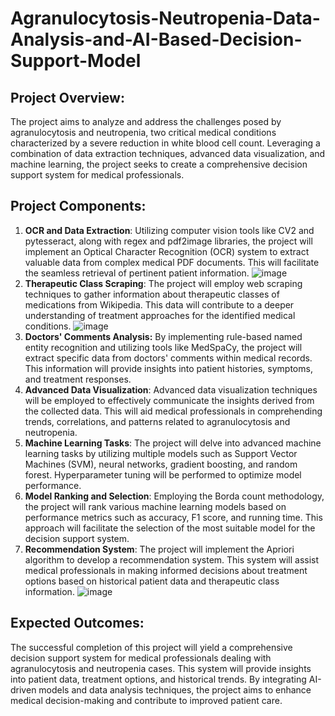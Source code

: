 # Agranulocytosis-Neutropenia-Data-Analysis-and-AI-Based-Decision-Support-Model

## Project Overview:  
The project aims to analyze and address the challenges posed by agranulocytosis and neutropenia, two critical medical conditions characterized by a severe reduction in white blood cell count. Leveraging a combination of data extraction techniques, advanced data visualization, and machine learning, the project seeks to create a comprehensive decision support system for medical professionals.

## Project Components:  
1.	**OCR and Data Extraction**: Utilizing computer vision tools like CV2 and pytesseract, along with regex and pdf2image libraries, the project will implement an Optical Character Recognition (OCR) system to extract valuable data from complex medical PDF documents. This will facilitate the seamless retrieval of pertinent patient information.
![image](https://github.com/MohammedBOULAHNA/Agranulocytosis-Neutropenia-Data-Analysis-and-AI-Based-Decision-Support-Model/assets/124175118/2db97207-80ae-4738-a391-f55bf4fc4c51)
2.	**Therapeutic Class Scraping**: The project will employ web scraping techniques to gather information about therapeutic classes of medications from Wikipedia. This data will contribute to a deeper understanding of treatment approaches for the identified medical conditions.
![image](https://github.com/MohammedBOULAHNA/Agranulocytosis-Neutropenia-Data-Analysis-and-AI-Based-Decision-Support-Model/assets/124175118/9589fa58-8933-4f3c-ae3f-81875934283f)
3.	**Doctors' Comments Analysis:** By implementing rule-based named entity recognition and utilizing tools like MedSpaCy, the project will extract specific data from doctors' comments within medical records. This information will provide insights into patient histories, symptoms, and treatment responses.
4.	**Advanced Data Visualization**: Advanced data visualization techniques will be employed to effectively communicate the insights derived from the collected data. This will aid medical professionals in comprehending trends, correlations, and patterns related to agranulocytosis and neutropenia.
5.	**Machine Learning Tasks**: The project will delve into advanced machine learning tasks by utilizing multiple models such as Support Vector Machines (SVM), neural networks, gradient boosting, and random forest. Hyperparameter tuning will be performed to optimize model performance.
6.	**Model Ranking and Selection**: Employing the Borda count methodology, the project will rank various machine learning models based on performance metrics such as accuracy, F1 score, and running time. This approach will facilitate the selection of the most suitable model for the decision support system.
7.	**Recommendation System**: The project will implement the Apriori algorithm to develop a recommendation system. This system will assist medical professionals in making informed decisions about treatment options based on historical patient data and therapeutic class information.
![image](https://github.com/MohammedBOULAHNA/Agranulocytosis-Neutropenia-Data-Analysis-and-AI-Based-Decision-Support-Model/assets/124175118/56814ba5-509c-4a2b-affc-4dfca3c2b6e0)

## Expected Outcomes: 
The successful completion of this project will yield a comprehensive decision support system for medical professionals dealing with agranulocytosis and neutropenia cases. This system will provide insights into patient data, treatment options, and historical trends. By integrating AI-driven models and data analysis techniques, the project aims to enhance medical decision-making and contribute to improved patient care.



